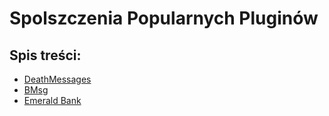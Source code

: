 # Spolszczenia Popularnych Pluginów

## Spis treści:
- [DeathMessages](https://github.com/vBagieta/Minecraft/blob/main/Pluginy/Spolszczenia/spolszczenie-death-messages.md)
- [BMsg](https://github.com/vBagieta/Minecraft/blob/main/Pluginy/Spolszczenia/spolszczenie-bmsg.md)
- [Emerald Bank](https://github.com/vBagieta/Minecraft/blob/main/Pluginy/Spolszczenia/spolszczenie-emerald-bank.md)

